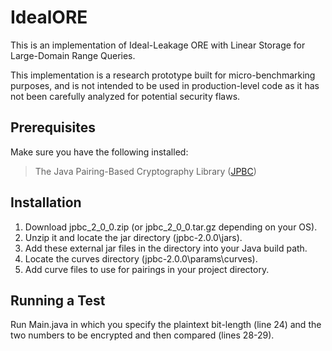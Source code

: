 # IdealORE
This is an implementation of Ideal-Leakage ORE with Linear Storage for Large-Domain Range Queries.

This implementation is a research prototype built for micro-benchmarking purposes, and is not intended to be used in production-level code as it has not been carefully analyzed for potential security flaws.

## Prerequisites
Make sure you have the following installed:
> The Java Pairing-Based Cryptography Library ([JPBC](http://http://gas.dia.unisa.it/projects/jpbc))

## Installation
1. Download jpbc_2_0_0.zip (or jpbc_2_0_0.tar.gz depending on your OS).
2. Unzip it and locate the jar directory (jpbc-2.0.0\jars).
3. Add these external jar files in the directory into your Java build path.
4. Locate the curves directory (jpbc-2.0.0\params\curves).
5. Add curve files to use for pairings in your project directory.

## Running a Test
Run Main.java in which you specify the plaintext bit-length (line 24) and the two numbers to be encrypted and then compared (lines 28-29).
